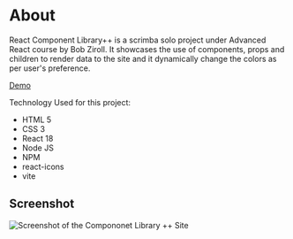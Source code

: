 # About

React Component Library++ is a scrimba solo project under Advanced React course by Bob Ziroll.
It showcases the use of components, props and children to render data to the site and it dynamically change the colors as per user's preference.

[Demo](https://nuutri-react-component-library.netlify.app/)

Technology Used for this project:
- HTML 5
- CSS 3
- React 18
- Node JS
- NPM
- react-icons
- vite

## Screenshot

![Screenshot of the Compononet Library ++ Site](https://github.com/emmanesgana/scrimba-react-component-library/blob/main/preview/preview.png)
